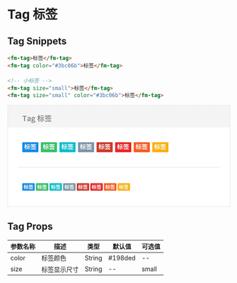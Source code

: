 # Tag 标签

## Tag Snippets

```html
<fm-tag>标签</fm-tag>
<fm-tag color="#3bc06b">标签</fm-tag>

<!-- 小标签 -->
<fm-tag size="small">标签</fm-tag>
<fm-tag size="small" color="#3bc06b">标签</fm-tag>
```

![](img/tag.png)

## Tag Props

| 参数名称 | 描述 | 类型 | 默认值 | 可选值 |
| ----- | ----- | ----- | ----- | ----- |
| color | 标签颜色 | String | #198ded | -- |
| size | 标签显示尺寸 | String | -- | small |
